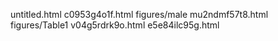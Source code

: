 untitled.html
c0953g4o1f.html
figures/male
mu2ndmf57t8.html
figures/Table1
v04g5rdrk9o.html
e5e84ilc95g.html